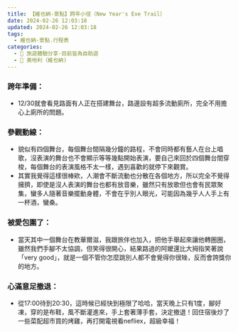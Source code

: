 ```yaml
---
title: 【維也納-景點】跨年小徑（New Year's Eve Trail）
date: 2024-02-26 12:03:18
updated: 2024-02-26 12:03:18
tags: 
  - 維也納-景點.行程表 
categories: 
  - 🌴 旅遊體驗分享-目前皆為自助遊
  - 🥥 奧地利（維也納) 
---
```

> 
 <!-- more -->
### 跨年準備：
+ 12/30就會看見路面有人正在搭建舞台，路邊設有超多流動廁所，完全不用擔心上廁所的問題。
### 參觀動線：
+ 貌似有四個舞台，每個舞台間隔幾分鐘的路程，不會同時都有藝人在台上唱歌，沒表演的舞台也不會顯示等等幾點開始表演，要自己來回於四個舞台間穿梭，每個舞台的表演風格不太一樣，遇到喜歡的就停下來觀賞。
+ 其實我覺得這樣很棒欸，人潮會不斷流動也分散在各個地方，所以完全不覺得擁擠，即使是沒人表演的舞台也都有放音樂，雖然只有放歌但也會有民眾聚集，蠻多人隨著音樂擺動身體，不會在乎別人眼光，可能因為幾乎人人手上有一杯酒，蠻桑。
### 被愛包圍了：
+ 當天其中一個舞台在教華爾滋，我跟旅伴也加入，把他手舉起來讓他轉圈圈，雖然我們手腳不太協調，但笑得很開心，結果路過的阿嬤還比大拇指笑著說「very good」，就是一個不管你怎麼跳別人都不會覺得你很矬，反而會誇獎你的地方。
### 心滿意足撤退：
+ 從17:00待到20:30，這時候已經快到極限了哈哈，當天晚上只有1度，腳好凍，穿的是布鞋，風不斷灌進來，手上套著薄手套，決定撤退！回住宿後炒了一些菜配超市買的烤雞，再打開電視看nefliex，超級幸福！
 